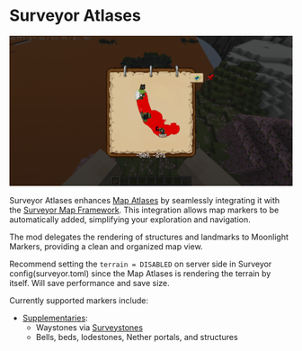 # Surveyor Atlases

![Surveyor Atlases](https://github.com/SettingDust/SurveyorAtlases/raw/refs/heads/main/img.png)

Surveyor Atlases enhances [Map Atlases](https://www.curseforge.com/minecraft/mc-mods/map-atlases) by seamlessly integrating it with the [Surveyor Map Framework](https://modrinth.com/mod/surveyor). This integration allows map markers to be automatically added, simplifying your exploration and navigation.

The mod delegates the rendering of structures and landmarks to Moonlight Markers, providing a clean and organized map view.

Recommend setting the `terrain = DISABLED` on server side in Surveyor config(surveyor.toml) since the Map Atlases is rendering the terrain by itself. Will save performance and save size.

Currently supported markers include:
- [Supplementaries](https://modrinth.com/mod/supplementaries):
    - Waystones via [Surveystones](https://modrinth.com/mod/surveystones)
    - Bells, beds, lodestones, Nether portals, and structures

